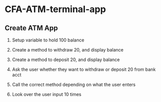 # CFA-ATM-terminal-app

## Create ATM App

1. Setup variable to hold 100 balance

2. Create a method to withdraw 20, and display balance

3. Create a method to deposit 20, and display balance

4. Ask the user whether they want to withdraw or deposit 20 from bank acct

5. Call the correct method depending on what the user enters

6. Look over the user input 10 times
